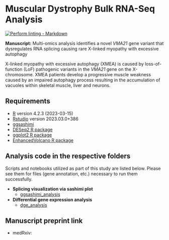 # Muscular Dystrophy Bulk RNA-Seq Analysis

<!-- markdown-link-check-disable -->
[![Perform linting -
Markdown](https://github.com/uab-cgds-worthey/cgds_repo_template/actions/workflows/linting.yml/badge.svg)](https://github.com/uab-cgds-worthey/cgds_repo_template/actions/workflows/linting.yml)
<!-- markdown-link-check-enable -->

**Manuscript:** Multi-omics analysis identifies a novel *VMA21* gene variant that dysregulates RNA splicing causing rare
X-linked myopathy with excessive autophagy

X-linked myopathy with excessive autophagy (XMEA) is caused by loss-of-function (LoF) pathogenic variants in the *VMA21*
gene on the X-chromosome. XMEA patients develop a progressive muscle weakness caused by an impaired autophagy process
resulting in the accumulation of vacuoles within skeletal muscle, liver and neurons.

## Requirements

- [R](https://www.r-project.org/) version 4.2.3 (2023-03-15)
- [Rstudio](https://posit.co/download/rstudio-desktop/) version 2023.03.0+386
- [ggsashimi](https://github.com/guigolab/ggsashimi)
- [DESeq2 R package](https://bioconductor.org/packages/release/bioc/html/DESeq2.html)
- [ggplot2 R package](https://ggplot2.tidyverse.org/)
- [EnhancedVolcano R package](https://github.com/kevinblighe/EnhancedVolcano)

## Analysis code in the respective folders

Scripts and notebooks utilized as part of this study are listed below. Please see them for files (gene annotation,
etc.) necessary to run them successfully.

- **Splicing visualization via sashimi plot**
  - [ggsashimi_analysis](./src/ggsashimi_analysis)
- **Differential gene expression analysis**
  - [dge_analysis](./src/dge_analysis)

## Manuscript preprint link

- medRxiv:
